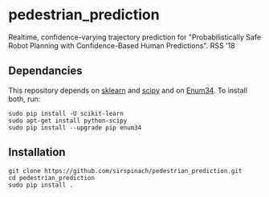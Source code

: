 # pedestrian_prediction
Realtime, confidence-varying trajectory prediction for "Probabilistically Safe Robot Planning with Confidence-Based Human Predictions". RSS '18

## Dependancies
This repository depends on [sklearn](http://scikit-learn.org/stable/) and [scipy](https://www.scipy.org/) and on [Enum34](https://pypi.org/project/enum34/). To install both, run:
```
sudo pip install -U scikit-learn
sudo apt-get install python-scipy
sudo pip install --upgrade pip enum34
```

## Installation
```
git clone https://github.com/sirspinach/pedestrian_prediction.git
cd pedestrian_prediction
sudo pip install .
```
